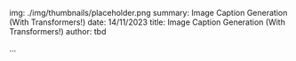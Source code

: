 img: ./img/thumbnails/placeholder.png
summary: Image Caption Generation (With Transformers!)
date: 14/11/2023
title: Image Caption Generation (With Transformers!)
author: tbd

...